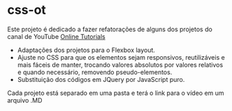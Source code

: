 # css-ot
Este projeto é dedicado a fazer refatorações de alguns dos projetos do canal de YouTube [Online Tutorials](https://www.youtube.com/c/OnlineTutorials4Designers)


- Adaptações dos projetos para o Flexbox layout.
- Ajuste no CSS para que os elementos sejam responsivos, reutilizáveis e mais fáceis de manter, trocando valores absolutos por valores relativos e quando necessário, removendo pseudo-elementos.
- Substituição dos códigos em JQuery por JavaScript puro.


Cada projeto está separado em uma pasta e terá o link para o vídeo em um arquivo .MD 
